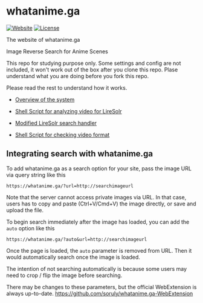 # whatanime.ga
[![Website](https://img.shields.io/website-up-down-green-red/http/whatanime.ga.svg?maxAge=3600)](https://whatanime.ga/)
[![License](https://img.shields.io/github/license/soruly/whatanime.ga.svg?maxAge=2592000)](https://github.com/soruly/whatanime.ga/blob/master/LICENSE)

The website of whatanime.ga

Image Reverse Search for Anime Scenes

This repo for studying purpose only. Some settings and config are not included, it won't work out of the box after you clone this repo. Plase understand what you are doing before you fork this repo.

Please read the rest to understand how it works.

- [Overview of the system](https://go-talks.appspot.com/github.com/soruly/slides/whatanime.ga.slide)

- [Shell Script for analyzing video for LireSolr](https://gist.github.com/soruly/032613e350cdbbe7b0dbe4a7f60bbefd)

- [Modified LireSolr search handler](https://gist.github.com/soruly/6d162ac7cc807e3ceb98)

- [Shell Script for checking video format](https://gist.github.com/soruly/1f8ec6f0a8772dfb59e49389bdde991f)

## Integrating search with whatanime.ga
To add whatanime.ga as a search option for your site, pass the image URL via query string like this
```
https://whatanime.ga/?url=http://searchimageurl
```
Note that the server cannot access private images via URL.
In that case, users has to copy and paste (Ctrl+V/Cmd+V) the image directly, or save and upload the file.

To begin search immediately after the image has loaded, you can add the `auto` option like this
```
https://whatanime.ga/?auto&url=http://searchimageurl
```
Once the page is loaded, the `auto` parameter is removed from URL. Then it would automatically search once the image is loaded.

The intention of not searching automatically is because some users may need to crop / flip the image before searching.

There may be changes to these parameters, but the official WebExtension is always up-to-date.
https://github.com/soruly/whatanime.ga-WebExtension
